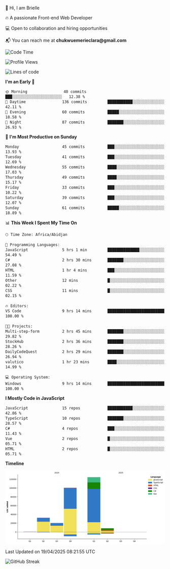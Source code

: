 <div align="left">
  <p>👋 Hi, I am Brielle</p>
  <p>🔥 A passionate Front-end Web Developer</p>
  <p>💻 Open to collaboration and hiring opportunities</p>
  <p>📬 You can reach me at <strong>chukwuemerieclara@gmail.com</strong></p>
</div>


 
 <!--START_SECTION:waka-->
![Code Time](http://img.shields.io/badge/Code%20Time-591%20hrs%202%20mins-blue)

![Profile Views](http://img.shields.io/badge/Profile%20Views-0-blue)

![Lines of code](https://img.shields.io/badge/From%20Hello%20World%20I%27ve%20Written-285.7%20thousand%20lines%20of%20code-blue)

**I'm an Early 🐤** 

```text
🌞 Morning                40 commits          ███░░░░░░░░░░░░░░░░░░░░░░   12.38 % 
🌆 Daytime                136 commits         ███████████░░░░░░░░░░░░░░   42.11 % 
🌃 Evening                60 commits          █████░░░░░░░░░░░░░░░░░░░░   18.58 % 
🌙 Night                  87 commits          ███████░░░░░░░░░░░░░░░░░░   26.93 % 
```
📅 **I'm Most Productive on Sunday** 

```text
Monday                   45 commits          ███░░░░░░░░░░░░░░░░░░░░░░   13.93 % 
Tuesday                  41 commits          ███░░░░░░░░░░░░░░░░░░░░░░   12.69 % 
Wednesday                55 commits          ████░░░░░░░░░░░░░░░░░░░░░   17.03 % 
Thursday                 49 commits          ████░░░░░░░░░░░░░░░░░░░░░   15.17 % 
Friday                   33 commits          ███░░░░░░░░░░░░░░░░░░░░░░   10.22 % 
Saturday                 39 commits          ███░░░░░░░░░░░░░░░░░░░░░░   12.07 % 
Sunday                   61 commits          █████░░░░░░░░░░░░░░░░░░░░   18.89 % 
```


📊 **This Week I Spent My Time On** 

```text
🕑︎ Time Zone: Africa/Abidjan

💬 Programming Languages: 
JavaScript               5 hrs 1 min         ██████████████░░░░░░░░░░░   54.49 % 
C#                       2 hrs 30 mins       ███████░░░░░░░░░░░░░░░░░░   27.08 % 
HTML                     1 hr 4 mins         ███░░░░░░░░░░░░░░░░░░░░░░   11.59 % 
Other                    12 mins             █░░░░░░░░░░░░░░░░░░░░░░░░   02.22 % 
CSS                      11 mins             █░░░░░░░░░░░░░░░░░░░░░░░░   02.15 % 

🔥 Editors: 
VS Code                  9 hrs 14 mins       █████████████████████████   100.00 % 

🐱‍💻 Projects: 
Multi-step-form          2 hrs 45 mins       ███████░░░░░░░░░░░░░░░░░░   29.82 % 
StockHub                 2 hrs 36 mins       ███████░░░░░░░░░░░░░░░░░░   28.26 % 
DailyCodeQuest           2 hrs 29 mins       ███████░░░░░░░░░░░░░░░░░░   26.94 % 
valutico                 1 hr 23 mins        ████░░░░░░░░░░░░░░░░░░░░░   14.99 % 

💻 Operating System: 
Windows                  9 hrs 14 mins       █████████████████████████   100.00 % 
```

**I Mostly Code in JavaScript** 

```text
JavaScript               15 repos            ███████████░░░░░░░░░░░░░░   42.86 % 
TypeScript               10 repos            ███████░░░░░░░░░░░░░░░░░░   28.57 % 
C#                       4 repos             ███░░░░░░░░░░░░░░░░░░░░░░   11.43 % 
Vue                      2 repos             █░░░░░░░░░░░░░░░░░░░░░░░░   05.71 % 
HTML                     2 repos             █░░░░░░░░░░░░░░░░░░░░░░░░   05.71 % 
```



**Timeline**

![Lines of Code chart](https://raw.githubusercontent.com/Brielle28/Brielle28/main/assets/bar_graph.png)


 Last Updated on 19/04/2025 08:21:55 UTC
<!--END_SECTION:waka-->

![GitHub Streak](https://github-readme-streak-stats.herokuapp.com/?user=Brielle28)



